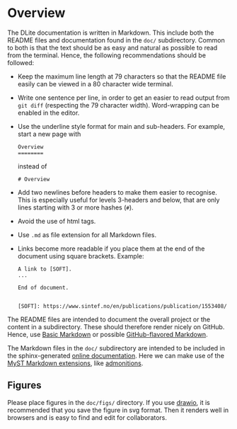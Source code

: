 Overview
========
The DLite documentation is written in Markdown.
This include both the README files and documentation found in the `doc/` subdirectory.
Common to both is that the text should be as easy and natural as possible to read from the terminal.
Hence, the following recommendations should be followed:

* Keep the maximum line length at 79 characters so that the README
  file easily can be viewed in a 80 character wide terminal.

* Write one sentence per line, in order to get an easier to read output from
  `git diff` (respecting the 79 character width).
  Word-wrapping can be enabled in the editor.

* Use the underline style format for main and sub-headers. For example,
  start a new page with

      Overview
      ========

  instead of

      # Overview

* Add two newlines before headers to make them easier to recognise.
  This is especially useful for levels 3-headers and below, that are
  only lines starting with 3 or more hashes (`#`).

* Avoid the use of html tags.

* Use `.md` as file extension for all Markdown files.

* Links become more readable if you place them at the end of the document
  using square brackets.
  Example:

     ```
     A link to [SOFT].
     ...

     End of document.


     [SOFT]: https://www.sintef.no/en/publications/publication/1553408/
     ```

The README files are intended to document the overall project or the
content in a subdirectory.
These should therefore render nicely on GitHub.
Hence, use [Basic Markdown] or possible [GitHub-flavored Markdown].

The Markdown files in the `doc/` subdirectory are intended to be included
in the sphinx-generated [online documentation].
Here we can make use of the [MyST Markdown extensions], like [admonitions].


Figures
-------
Please place figures in the `doc/figs/` directory.  If you use [drawio], it is
recommended that you save the figure in svg format.  Then it renders well in
browsers and is easy to find and edit for collaborators.



[Markdown]: https://en.wikipedia.org/wiki/Markdown
[Basic Markdown]: https://github.com/adam-p/markdown-here/wiki/Markdown-Cheatsheet
[GitHub-flavored Markdown]: https://docs.github.com/en/get-started/writing-on-github
[MyST Markdown extensions]: https://myst-parser.readthedocs.io/en/latest/syntax/optional.html
[online documentation]: https://sintef.github.io/dlite/
[admonitions]: https://myst-parser.readthedocs.io/en/latest/syntax/optional.html#admonition-directives
[drawio]: https://app.diagrams.net/
